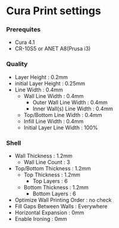 # Cura Print settings
   ### Prerequites
   - Cura 4.1
   - CR-10S5 or ANET A8(Prusa i3)
   ### Quality
   - Layer Height : 0.2mm
   - initial Layer Height : 0.25mm
   - Line Width : 0.4mm
       - Wall Line Width : 0.4mm
           - Outer Wall Line Width : 0.4mm
           - Inner Wall(s) Line Width : 0.4mm
       - Top/Bottom Line Width : 0.4mm
       - Infill Line Width : 0.4mm
       - Initial Layer Line Width : 100%
   ### Shell
   - Wall Thickness : 1.2mm
       - Wall Line Count : 3
   - Top/Bottom Thickness : 1.2mm
       - Top Thickness : 1.2mm
           - Top Layers : 6
       - Bottom Thickness : 1.2mm
           - Bottom Layers : 6
   - Optimize Wall Printing Order : no check
   - Fill Gaps Between Walls : Everywhere
   - Horizontal Expansion : 0mm
   - Enable Ironing : 0mm

